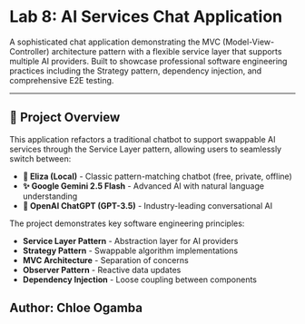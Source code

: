 # Lab 8: AI Services Chat Application

A sophisticated chat application demonstrating the MVC (Model-View-Controller) architecture pattern with a flexible service layer that supports multiple AI providers. Built to showcase professional software engineering practices including the Strategy pattern, dependency injection, and comprehensive E2E testing.


---

## 🎯 Project Overview

This application refactors a traditional chatbot to support swappable AI services through the Service Layer pattern, allowing users to seamlessly switch between:

- **🤖 Eliza (Local)** - Classic pattern-matching chatbot (free, private, offline)
- **✨ Google Gemini 2.5 Flash** - Advanced AI with natural language understanding
- **🧠 OpenAI ChatGPT (GPT-3.5)** - Industry-leading conversational AI

The project demonstrates key software engineering principles:
- **Service Layer Pattern** - Abstraction layer for AI providers
- **Strategy Pattern** - Swappable algorithm implementations
- **MVC Architecture** - Separation of concerns
- **Observer Pattern** - Reactive data updates
- **Dependency Injection** - Loose coupling between components



**Author**: Chloe Ogamba
---